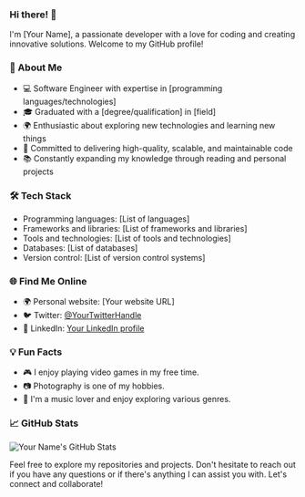 ### Hi there! 👋
I'm [Your Name], a passionate developer with a love for coding and creating innovative solutions. Welcome to my GitHub profile!

### 🌟 About Me
- 💻 Software Engineer with expertise in [programming languages/technologies]
- 🎓 Graduated with a [degree/qualification] in [field]
- 🌍 Enthusiastic about exploring new technologies and learning new things
- 🚀 Committed to delivering high-quality, scalable, and maintainable code
- 📚 Constantly expanding my knowledge through reading and personal projects

### 🛠️ Tech Stack
- Programming languages: [List of languages]
- Frameworks and libraries: [List of frameworks and libraries]
- Tools and technologies: [List of tools and technologies]
- Databases: [List of databases]
- Version control: [List of version control systems]

### 🌐 Find Me Online
- 🌍 Personal website: [Your website URL]
- 🐦 Twitter: [@YourTwitterHandle](https://twitter.com/YourTwitterHandle)
- 💼 LinkedIn: [Your LinkedIn profile](https://www.linkedin.com/in/yourprofile)

### 💡 Fun Facts
- 🎮 I enjoy playing video games in my free time.
- 📷 Photography is one of my hobbies.
- 🎵 I'm a music lover and enjoy exploring various genres.

### 📈 GitHub Stats
![Your Name's GitHub Stats](https://github-readme-stats.vercel.app/api?username=yourusername&show_icons=true&count_private=true&theme=dark)

Feel free to explore my repositories and projects. Don't hesitate to reach out if you have any questions or if there's anything I can assist you with. Let's connect and collaborate!
